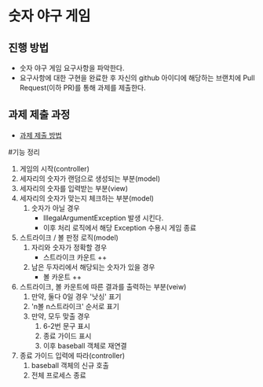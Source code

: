# 숫자 야구 게임
## 진행 방법
* 숫자 야구 게임 요구사항을 파악한다.
* 요구사항에 대한 구현을 완료한 후 자신의 github 아이디에 해당하는 브랜치에 Pull Request(이하 PR)를 통해 과제를 제출한다.

## 과제 제출 과정
* [과제 제출 방법](https://github.com/next-step/nextstep-docs/tree/master/precourse)

#기능 정리

1. 게임의 시작(controller)
2. 세자리의 숫자가 랜덤으로 생성되는 부분(model)
3. 세자리의 숫자를 입력받는 부분(view)
4. 세자리의 숫자가 맞는지 체크하는 부분(model)
   1. 숫자가 아닐 경우
         * IllegalArgumentException 발생 시킨다.
         * 이후 처리 로직에서 해당 Exception 수용시 게임 종료
5. 스트라이크 / 볼 판정 로직(model)
   1. 자리와 숫자가 정확할 경우
      * 스트라이크 카운트 ++ 
   2. 남은 두자리에서 해당되는 숫자가 있을 경우
      * 볼 카운트 ++
6. 스트라이크, 볼 카운트에 따른 결과를 출력하는 부분(veiw)
   1. 만약, 둘다 0일 경우 '낫싱' 표기
   2. 'n볼 n스트라이크' 순서로 표기
   3. 만약, 모두 맞출 경우
      1. 6-2번 문구 표시
      2. 종료 가이드 표시
      3. 이후 baseball 객체로 재연결
7. 종료 가이드 입력에 따라(controller)
   1. baseball 객체의 신규 호출
   2. 전체 프로세스 종료